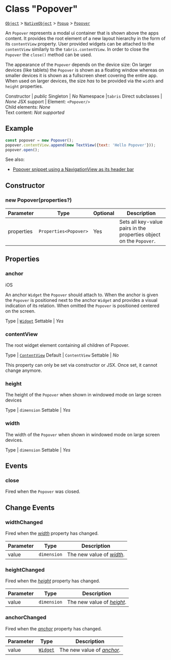 ---
---
# Class "Popover"

<span style="white-space:nowrap;">[`Object`](https://developer.mozilla.org/en-US/docs/Web/JavaScript/Reference/Global_Objects/Object)</span> > <span style="white-space:nowrap;">[`NativeObject`](NativeObject.md)</span> > <span style="white-space:nowrap;">[`Popup`](Popup.md)</span> > <span style="white-space:nowrap;">[`Popover`](Popover.md)</span>

An `Popover` represents a modal ui container that is shown above the apps content. It provides the root element of a new layout hierarchy in the form of its `contentView` property. User provided widgets can be attached to the `contentView` similarly to the `tabris.contentView`. In order to close the `Popover` the `close()` method can be used.

The appearance of the `Popover` depends on the device size: On larger devices (like tablets) the `Popover` is shown as a floating window whereas on smaller devices it is shown as a fullscreen sheet covering the entire app. When used on larger devices, the size _has_ to be provided via the `width` and `height` properties.


Constructor | *public*
Singleton | *No*
Namespace |`tabris`
Direct subclasses | *None*
JSX support | Element: `<Popover/>`<br/>Child elements: *None*<br/>Text content: *Not supported*<br/>

## Example
```js
const popover = new Popover();
popover.contentView.append(new TextView({text: 'Hello Popover'}));
popover.open();
```

See also:

- [Popover snippet using a NavigationView as its header bar](https://github.com/eclipsesource/tabris-js/tree/v3.0.0-beta2-dev.20190311+1537/snippets/popover.js)

## Constructor

### new Popover(properties?)

Parameter|Type|Optional|Description
-|-|-|-
properties | <span style="white-space:nowrap;">`Properties<Popover>`</span> | Yes | Sets all key-value pairs in the properties object on the `Popover`.

## Properties

### anchor
<p class="platforms"><span class='ios-tag' title='supported on iOS'>iOS</span></p>

An anchor `Widget` the `Popover` should attach to. When the anchor is given the `Popover` is positioned next to the anchor `Widget` and provides a visual indication of its relation. When omitted the `Popover` is positioned centered on the screen.

Type | <span style="white-space:nowrap;">[`Widget`](Widget.md)</span>
Settable | *Yes*




### contentView


The root widget element containing all children of Popover.

Type | <span style="white-space:nowrap;">[`ContentView`](ContentView.md)</span>
Default | `ContentView`
Settable | *No*




This property can only be set via constructor or JSX. Once set, it cannot change anymore.

### height


The height of the `Popover` when shown in windowed mode on large screen devices

Type | <span style="white-space:nowrap;">`dimension`</span>
Settable | *Yes*




### width


The width of the `Popover` when shown in windowed mode on large screen devices.

Type | <span style="white-space:nowrap;">`dimension`</span>
Settable | *Yes*





## Events

### close

Fired when the `Popover` was closed.

## Change Events

### widthChanged

Fired when the [*width*](#width) property has changed.

Parameter|Type|Description
-|-|-
value | <span style="white-space:nowrap;">`dimension`</span> | The new value of [*width*](#width).

### heightChanged

Fired when the [*height*](#height) property has changed.

Parameter|Type|Description
-|-|-
value | <span style="white-space:nowrap;">`dimension`</span> | The new value of [*height*](#height).

### anchorChanged

Fired when the [*anchor*](#anchor) property has changed.

Parameter|Type|Description
-|-|-
value | <span style="white-space:nowrap;">[`Widget`](Widget.md)</span> | The new value of [*anchor*](#anchor).

